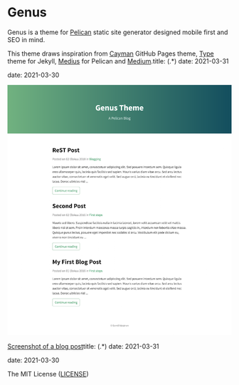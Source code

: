 # Genus

Genus is a theme for [Pelican](http://blog.getpelican.com/) static site generator designed mobile first and SEO in mind.

This theme draws inspiration from [Cayman](https://github.com/jasonlong/cayman-theme) GitHub Pages theme, [Type](https://github.com/rohanchandra/type-theme) theme for Jekyll, [Medius](https://github.com/onur/medius) for Pelican and [Medium](https://medium.com/).title: (.*)
date: 2021-03-31

date: 2021-03-30

![Screenshot](doc/img/posts.png)

[Screenshot of a blog post](doc/img/single_post.png)title: (.*)
date: 2021-03-31

date: 2021-03-30

The MIT License ([LICENSE](LICENSE.txt))
